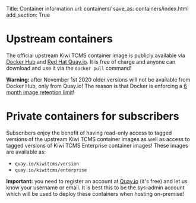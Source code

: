 Title: Container information
url: containers/
save_as: containers/index.html
add_section: True


Upstream containers
===================

The official upstream Kiwi TCMS container image is publicly available via
[Docker Hub](https://hub.docker.com/r/kiwitcms/kiwi) and
[Red Hat Quay.io](https://quay.io/repository/kiwitcms/kiwi). It is
free of charge and anyone can download and use it via the `docker pull`
command!

**Warning:** after November 1st 2020 older versions will not be available from
Docker Hub, only from Quay.io! The reason is that Docker is enforcing a
[6 month image retention limit](https://www.docker.com/pricing/retentionfaq)!


Private containers for subscribers
==================================

Subscribers enjoy the benefit of having read-only access to tagged versions of the
upstream Kiwi TCMS container images as well as access to tagged versions of
Kiwi TCMS Enterprise container images! These images are available as:

- `quay.io/kiwitcms/version`
- `quay.io/kiwitcms/enterprise`

**Important:** you need to register an account at [Quay.io](https://quay.io/signin/)
(it's free) and let us know your username or email. It is best this to be the
sys-admin account which will be used to deploy these containers when hosting on-premise!
